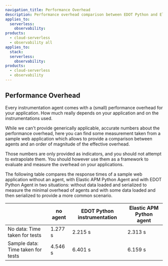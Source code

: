 ```yaml
---
navigation_title: Performance Overhead
description: Performance overhead comparison between EDOT Python and Elastic APM Python Agent.
applies_to:
  serverless:
    observability:
products:
  - cloud-serverless
  - observability all
applies_to:
  stack:
  serverless:
    observability:
products:
  - cloud-serverless
  - observability
---
```


## Performance Overhead

Every instrumentation agent comes with a (small) performance overhead for your application. How much really depends
on your application and on the instrumentations used.

While we can't provide generically applicable, accurate numbers about the performance overhead, here you can find some measurement taken
from a sample web application which allows to provide a comparison between agents and an order of magnitude of the effective overhead.

Those numbers are only provided as indicators, and you should not attempt to extrapolate them. You should however use
them as a framework to evaluate and measure the overhead on your applications.

The following table compares the response times of a sample web application without an agent, with Elastic APM Python Agent and with EDOT Python Agent in two situations: without data loaded and serialized to measure the minimal overhead of agents and with some data loaded and then serialized to provide a more common scenario.

|                                   | no agent  | EDOT Python instrumentation | Elastic APM Python agent |
|-----------------------------------|-----------|-----------------------------|--------------------------|
| No data: Time taken for tests     | 1.277 s   | 2.215 s                     | 2.313 s                  |
| Sample data: Time taken for tests | 4.546 s   | 6.401 s                     | 6.159 s                  |
